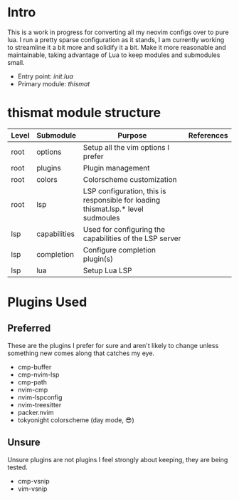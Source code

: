 # Intro

This is a work in progress for converting all my neovim configs over to pure lua.
I run a pretty sparse configuration as it stands, I am currently working to streamline
it a bit more and solidify it a bit. Make it more reasonable and maintainable,
taking advantage of Lua to keep modules and submodules small.

- Entry point: _*init.lua*_
- Primary module: _*thismat*_ 

# thismat module structure

| Level | Submodule | Purpose | References |
| ----- | --------- | ------- | ---------- |
| root  | options   | Setup all the vim options I prefer |
| root  | plugins   | Plugin management |
| root  | colors    | Colorscheme customization |
| root  | lsp       | LSP configuration, this is responsible for loading thismat.lsp.* level sudmoules |
| lsp   | capabilities | Used for configuring the capabilities of the LSP server |
| lsp   | completion | Configure completion plugin(s) |
| lsp   | lua | Setup Lua LSP |

# Plugins Used

## Preferred

These are the plugins I prefer for sure and aren't likely to change unless something
new comes along that catches my eye.

- cmp-buffer
- cmp-nvim-lsp
- cmp-path
- nvim-cmp
- nvim-lspconfig
- nvim-treesitter
- packer.nvim
- tokyonight colorscheme (day mode, 😎)

## Unsure

Unsure plugins are not plugins I feel strongly about keeping, they are being tested.

- cmp-vsnip
- vim-vsnip
